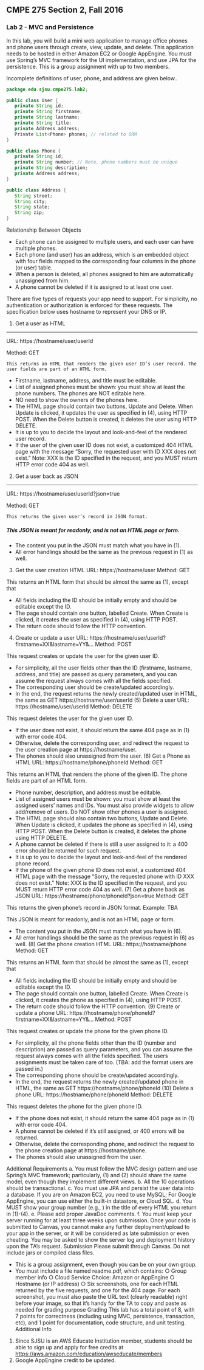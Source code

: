 ## CMPE 275 Section 2, Fall 2016
### Lab 2 - MVC and Persistence

In this lab, you will build a mini web application to manage office phones and phone users through create, view, update, and delete. This application needs to be hosted in either Amazon EC2 or Google AppEngine. You must use Spring’s MVC framework for the UI implementation, and use JPA for the persistence. This is a group assignment with up to two members.

Incomplete definitions of user, phone, and address are given below..

 ```java
package edu.sjsu.cmpe275.lab2;

public class User {
    private String id;
    private String firstname;
    private String lastname;
    private String title;
    private Address address;
    Private List<Phone> phones; // related to ORM
}

public class Phone {
    private String id;
    private String number; // Note, phone numbers must be unique
    private String description;
    private Address address;
}

public class Address {
    String street;
    String city;
    String state;
    String zip;
}

```

Relationship Between Objects
*	Each phone can be assigned to multiple users, and each user can have multiple phones.
*	Each phone (and user) has an address, which is an embedded object with four fields mapped to the corresponding four columns in the phone (or user) table.
*	When a person is deleted, all phones assigned to him are automatically unassigned from him.
*	A phone cannot be deleted if it is assigned to at least one user.

There are five types of requests your app need to support. For simplicity, no authentication or authorization is enforced for these requests. The specification below uses hostname to represent your DNS or IP.

1. Get a user as HTML
----

URL: https://hostname/user/userId

Method: GET

```
This returns an HTML that renders the given user ID’s user record. The user fields are part of an HTML form.
```

*	Firstname, lastname, address, and title must be editable.
*	List of assigned phones must be shown: you must show at least the phone numbers. The phones are NOT editable here.
*	NO need to show the owners of the phones here.
*	The HTML page should contain two buttons, Update and Delete. When Update is clicked, it updates the user as specified in (4), using HTTP POST. When the Delete button is created, it deletes the user using HTTP DELETE.
*	It is up to you to decide the layout and look-and-feel of the rendered user record.
*	If the user of the given user ID does not exist, a customized 404 HTML page with the message “Sorry, the requested user with ID XXX does not exist.” Note: XXX is the ID specified in the request, and you MUST return HTTP error code 404 as well.

2. Get a user back as JSON
----

URL: https://hostname/user/userId?json=true

Method: GET

```
This returns the given user’s record in JSON format.
```

##### This JSON is meant for readonly, and is not an HTML page or form.
*	The content you put in the JSON must match what you have in (1).
*	All error handlings should be the same as the previous request in (1) as well.

3. Get the user creation HTML
URL: https://hostname/user
Method: GET

This returns an HTML form that should be almost the same as (1), except that
*	All fields including the ID should be initially empty and should be editable except the ID.
*	The page should contain one button, labelled Create. When Create is clicked, it creates the user as specified in (4), using HTTP POST.
*	The return code should follow the HTTP convention.

4. Create or update a user
URL: https://hostname/user/userId?firstname=XX&lastname=YY&...
Method: POST

This request creates or update the user for the given user ID.
*	For simplicity, all the user fields other than the ID (firstname, lastname, address, and title) are passed as query parameters, and you can assume the request always comes with all the fields specified.
*	The corresponding user should be create/updated accordingly.
*	In the end, the request returns the newly created/updated user in HTML, the same as GET https://hostname/user/userId
(5) Delete a user
URL: https://hostname/user/userId
Method: DELETE

This request deletes the user for the given user ID.
*	If the user does not exist, it should return the same 404 page as in (1) with error code 404.
*	Otherwise, delete the corresponding user, and redirect the request to the user creation page at https://hostname/user.
*	The phones should also unassigned from the user.
(6) Get a Phone as HTML
URL: https://hostname/phone/phoneId
Method: GET

This returns an HTML that renders the phone of the given ID. The phone fields are part of an HTML form.
*	Phone number, description, and address must be editable.
*	List of assigned users must be shown: you must show at least the assigned users’ names and IDs. You must also provide widgets to allow add/remove of users. Do NOT show other phones a user is assigned.
*	The HTML page should also contain two buttons, Update and Delete. When Update is clicked, it updates the phone as specified in (4), using HTTP POST. When the Delete button is created, it deletes the phone using HTTP DELETE.
*	A phone cannot be deleted if there is still a user assigned to it: a 400 error should be returned for such request.
*	It is up to you to decide the layout and look-and-feel of the rendered phone record.
*	If the phone of the given phone ID does not exist, a customized 404 HTML page with the message “Sorry, the requested phone with ID XXX does not exist.” Note: XXX is the ID specified in the request, and you MUST return HTTP error code 404 as well.
(7) Get a phone back as JSON
URL: https://hostname/phone/phoneId?json=true
Method: GET

This returns the given phone’s record in JSON format.
 Example: TBA

This JSON is meant for readonly, and is not an HTML page or form.
*	The content you put in the JSON must match what you have in (6).
*	All error handlings should be the same as the previous request in (6) as well.
(8) Get the phone creation HTML
URL: https://hostname/phone
Method: GET

This returns an HTML form that should be almost the same as (1), except that
*	All fields including the ID should be initially empty and should be editable except the ID.
*	The page should contain one button, labelled Create. When Create is clicked, it creates the phone as specified in (4), using HTTP POST.
*	The return code should follow the HTTP convention.
(9) Create or update a phone
URL: https://hostname/phone/phoneId?firstname=XX&lastname=YY&...
Method: POST

This request creates or update the phone for the given phone ID.
*	For simplicity, all the phone fields other than the ID (number and description) are passed as query parameters, and you can assume the request always comes with all the fields specified. The users assignments must be taken care of too. (TBA: add the format users are passed in.)
*	The corresponding phone should be create/updated accordingly.
*	In the end, the request returns the newly created/updated phone in HTML, the same as GET https://hostname/phone/phoneId
(10) Delete a phone
URL: https://hostname/phone/phoneId
Method: DELETE

This request deletes the phone for the given phone ID.
*	If the phone does not exist, it should return the same 404 page as in (1) with error code 404.
*	A phone cannot be deleted if it’s still assigned, or 400 errors will be returned.
*	Otherwise, delete the corresponding phone, and redirect the request to the phone creation page at https://hostname/phone.
*	The phones should also unassigned from the user.


Additional Requirements
a.	You must follow the MVC design pattern and use Spring’s MVC framework; particularly, (1) and (2) should share the same model, even though they implement different views.
b.	All the 10 operations should be transactional.
c.	You must use JPA and persist the user data into a database. If you are on Amazon EC2, you need to use MySQL; For Google AppEngine, you can use either the built-in datastore, or Cloud SQL.
d.	You MUST show your group number (e.g., <title>Group 2: User</title>) in the title of every HTML you return in (1)-(4).
e.	Please add proper JavaDoc comments.
f.	You must keep your server running for at least three weeks upon submission. Once your code is submitted to Canvas, you cannot make any further deployment/upload to your app in the server, or it will be considered as late submission or even cheating. You may be asked to show the server log and deployment history upon the TA’s request.
Submission
Please submit through Canvas. Do not include jars or compiled class files.
*	This is a group assignment, even though you can be on your own group.
*	You must include a file named readme.pdf, which contains:
○	Group member info
○	Cloud Service Choice: Amazon or AppEngine
○	Hostname (or IP address)
○	Six screenshots, one for each HTML returned by the five requests, and one for the 404 page. For each screenshot, you must also paste the URL text (clearly readable) right before your image, so that it’s handy for the TA to copy and paste as needed for grading purpose
Grading
This lab has a total point of 8, with 7 points for correctness (including using MVC, persistence, transaction, etc), and 1 point for documentation, code structure, and unit testing.
Additional Info
1.	Since SJSU is an AWS Educate Institution member, students should be able to sign up and apply for free credits at https://aws.amazon.com/education/awseducate/members
2.	Google AppEngine credit to be updated.
